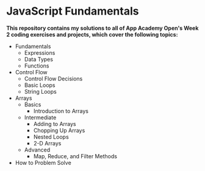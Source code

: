 # JavaScript Fundamentals

**This repository contains my solutions to all of App Academy Open's Week 2 coding exercises and projects, which cover the following topics:**

- Fundamentals
  - Expressions
  - Data Types
  - Functions
- Control Flow
  - Control Flow Decisions
  - Basic Loops
  - String Loops
- Arrays
  - Basics
    - Introduction to Arrays
  - Intermediate
    - Adding to Arrays
    - Chopping Up Arrays
    - Nested Loops
    - 2-D Arrays
  - Advanced
    - Map, Reduce, and Filter Methods
- How to Problem Solve
